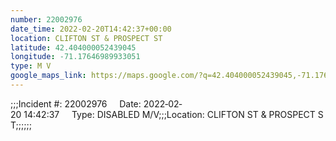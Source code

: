 ```yaml
---
number: 22002976
date_time: 2022-02-20T14:42:37+00:00
location: CLIFTON ST & PROSPECT ST
latitude: 42.404000052439045
longitude: -71.17646989933051
type: M V
google_maps_link: https://maps.google.com/?q=42.404000052439045,-71.17646989933051
---
```


;;;Incident #: 22002976     Date: 2022‐02‐20 14:42:37     Type: DISABLED M/V;;;Location: CLIFTON ST & PROSPECT ST;;;;;;

